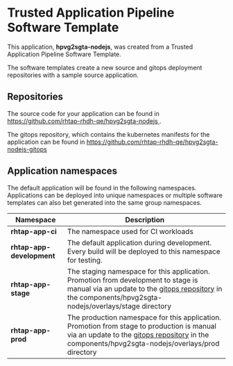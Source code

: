 # Trusted Application Pipeline Software Template

This application, **hpvg2sgta-nodejs**, was created from a Trusted Application Pipeline Software Template.

The software templates create a new source and gitops deployment repositories with a sample source application. 

## Repositories

The source code for your application can be found in [https://github.com/rhtap-rhdh-qe/hpvg2sgta-nodejs ](https://github.com/rhtap-rhdh-qe/hpvg2sgta-nodejs ).
 
The gitops repository, which contains the kubernetes manifests for the application can be found in 
[https://github.com/rhtap-rhdh-qe/hpvg2sgta-nodejs-gitops ](https://github.com/rhtap-rhdh-qe/hpvg2sgta-nodejs-gitops ) 

## Application namespaces 

The default application will be found in the following namespaces. Applications can be deployed into unique namespaces or multiple software templates can also bet generated into the same group namespaces.  

|  Namespace   |  Description   |  
| -------- | -------- |
| **rhtap-app-ci** | The namespace used for CI workloads |
| **rhtap-app-development** | The default application during development. Every build will be deployed to this namespace for testing. |
| **rhtap-app-stage** | The staging namespace for this application. Promotion from development to stage is manual via an update to the [gitops repository](https://github.com/rhtap-rhdh-qe/hpvg2sgta-nodejs-gitops ) in the components/hpvg2sgta-nodejs/overlays/stage directory |
| **rhtap-app-prod** | The production namespace for this application. Promotion from stage to production is manual via an update to the [gitops repository](https://github.com/rhtap-rhdh-qe/hpvg2sgta-nodejs-gitops ) in the components/hpvg2sgta-nodejs/overlays/prod directory |